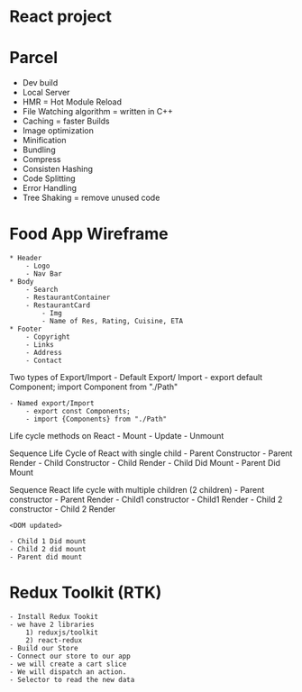 # React project 

# Parcel
- Dev build 
- Local Server 
- HMR = Hot Module Reload 
- File Watching algorithm = written in C++
- Caching = faster Builds
- Image optimization
- Minification
- Bundling 
- Compress
- Consisten Hashing 
- Code Splitting 
- Error Handling 
- Tree Shaking = remove unused code 

# Food App Wireframe 
    * Header 
        - Logo 
        - Nav Bar
    * Body 
        - Search 
        - RestaurantContainer
        - RestaurantCard
            - Img
            - Name of Res, Rating, Cuisine, ETA
    * Footer 
        - Copyright
        - Links
        - Address
        - Contact


Two types of Export/Import 
    - Default Export/ Import 
        - export default Component;
        import Component from "./Path"

    - Named export/Import 
        - export const Components;
        - import {Components} from "./Path"

Life cycle methods on React
    - Mount 
    - Update
    - Unmount

Sequence Life Cycle of React with single child 
    - Parent Constructor
    - Parent Render 
    - Child Constructor
    - Child Render
    - Child Did Mount
    - Parent Did Mount

Sequence React life cycle with multiple children (2 children) 
    - Parent constructor
    - Parent Render
    - Child1 constructor 
    - Child1 Render
    - Child 2 constructor
    - Child 2 Render
    
    <DOM updated>

    - Child 1 Did mount
    - Child 2 did mount
    - Parent did mount

# Redux Toolkit (RTK)
    - Install Redux Tookit 
    - we have 2 libraries 
        1) reduxjs/toolkit
        2) react-redux
    - Build our Store 
    - Connect our store to our app
    - we will create a cart slice
    - We will dispatch an action.
    - Selector to read the new data
    
